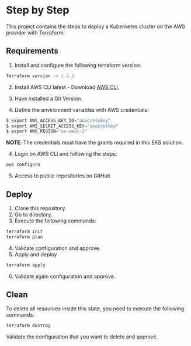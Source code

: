 # Step by Step
This project contains the steps to deploy a Kubernetes cluster on the AWS provider with Terraform.

## Requirements

1. Install and configure the following terraform version:
```powershell
Terraform version ~> 1.1.3
```

2. Install AWS CLI latest - Download [AWS CLI](https://docs.aws.amazon.com/cli/latest/userguide/cli-chap-welcome.html).

3. Have installed a Git Version.

4. Define the environment variables with AWS credentials:
```powershell
$ export AWS_ACCESS_KEY_ID="anaccesskey" 
$ export AWS_SECRET_ACCESS_KEY="asecretkey" 
$ export AWS_REGION="us-west-2"
```

**NOTE**: The credentials must have the grants required in this EKS solution.

4. Login on AWS CLI and following the steps:
```powershell
aws configure
```

5. Access to public repositories on GitHub 

## Deploy

1. Clone this repository.
2. Go to directory.
3. Execute the following commands:

```powershell
terraform init
terraform plan
```
4. Validate configuration and approve.
5. Apply and deploy

```powershell
terraform apply
```

6. Validate again configuration and approve.

## Clean
To delete all resources inside this state, you need to execute the following commands:
```powershell
terraform destroy
```

Validate the configuration that you want to delete and approve.
